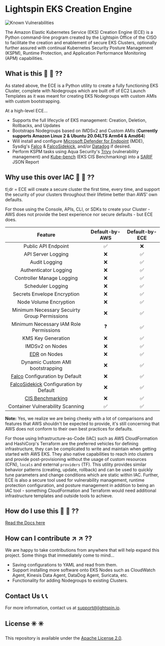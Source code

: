 # Lightspin EKS Creation Engine

![Known Vulnerabilities](https://snyk.io/test/github/jonrau-lightspin/eks-creation-engine/badge.svg)

The Amazon Elastic Kubernetes Service (EKS) Creation Engine (ECE) is a Python command-line program created by the Lightspin Office of the CISO to facilitate the creation and enablement of secure EKS Clusters, optionally further assured with continual Kubernetes Security Posture Management (KSPM), Runtime Protection, and Application Performance Monitoring (APM) capabilities.

## What is this :eyes: :eyes: ?? 

As stated above, the ECE is a Python utility to create a fully functioning EKS Cluster, complete with Nodegroups which are built off of EC2 Launch Templates as it was meant for creating EKS Nodegroups with custom AMIs with custom bootstrapping.

At a high-level ECE...

- Supports the full lifecycle of EKS management: Creation, Deletion, Rollbacks, and Updates
- Bootstraps Nodegroups based on IMDSv2 and Custom AMIs (**Currently supports Amazon Linux 2 & Ubuntu 20.04LTS Arm64 & Amd64**)
- Will install and configure [Microsoft Defender for Endpoint](https://docs.microsoft.com/en-us/microsoft-365/security/defender-endpoint/microsoft-defender-endpoint?view=o365-worldwide) (MDE), Sysdig's [Falco](https://github.com/falcosecurity/falco) & [FalcoSidekick](https://github.com/falcosecurity/falcosidekick), and/or [Datadog](https://docs.datadoghq.com/agent/kubernetes/?tab=helm) if desired.
- Perform KSPM tasks using Aqua Security's [Trivy](https://github.com/aquasecurity/trivy) (vulnerability management) and [Kube-bench](https://github.com/aquasecurity/kube-bench) (EKS CIS Benchmarking) into a [SARIF](https://sarifweb.azurewebsites.net/) JSON Report

## Why use this over IAC :raised_eyebrow: :raised_eyebrow: ??

tl;dr = ECE will create a secure cluster the first time, every time, and support the security of your clusters throughout their lifetime better than AWS' own defaults.

For those using the Console, APIs, CLI, or SDKs to create your Cluster - AWS does not provide the best experience nor secure defaults - but ECE does.

 Feature | Default-by-AWS | Default-by-ECE |
| :---:        |     :---:      |         :---: |
| Public API Endpoint | :white_check_mark: | :x: |
| API Server Logging | :x: | :white_check_mark: |
| Audit Logging | :x: | :white_check_mark: |
| Authenticator Logging | :x: | :white_check_mark: |
| Controller Manage Logging | :x: | :white_check_mark: |
| Scheduler Logging | :x: | :white_check_mark: |
| Secrets Envelope Encryption | :x: | :white_check_mark: |
| Node Volume Encryption | :x: | :white_check_mark: |
| Minimum Necessary Secuirty Group Permissions | :x: | :white_check_mark: |
| Minimum Necessary IAM Role Permissions | :question: | :white_check_mark: |
| KMS Key Generation | :x: | :white_check_mark: |
| IMDSv2 on Nodes | :x: | :white_check_mark: |
| [EDR](https://docs.microsoft.com/en-us/microsoft-365/security/defender-endpoint/microsoft-defender-endpoint?view=o365-worldwide) on Nodes | :x: | :white_check_mark: |
| Dynamic Custom AMI bootstrapping | :x: | :white_check_mark: |
| [Falco](https://github.com/falcosecurity/falco) Configuration by Default | :x: | :white_check_mark: |
| [FalcoSidekick](https://github.com/falcosecurity/falcosidekick) Configuration by Default | :x: | :white_check_mark: |
| [CIS Benchmarking](https://github.com/aquasecurity/kube-bench) | :x: | :white_check_mark: |
| Container Vulnerability Scanning | :white_check_mark: | :white_check_mark: |

**Note:** Yes, we realize we are being cheeky with a lot of comparisons and features that AWS shouldn't be expected to provide, it's still concerning that AWS does not conform to their own best practices for defaults.

For those using Infrastructure-as-Code (IAC) such as AWS CloudFormation and HashiCorp's Terraform are the preferred vehicles for defining infrastructure, they can be complicated to write and maintain when getting started with AWS EKS. They also native capabilities to reach into clusters and provide post-provisioning without the usage of custom resources (CFN), `locals` and external `providers` (TF). This utility provides similar behavior patterns (creating, update, rollback) and can be used to quickly tune parameters and change conditions which are static within IAC. Further, ECE is also a secure tool used for vulnerability management, runtime protection configuration, and posture management in addition to being an IAC tool - something CloudFormation and Terraform would need additional infrastructure templates and outside tools to achieve.

## How do I use this :thinking: :thinking: ??

[Read the Docs here](./docs/HOWTO.md)

## How can I contribute :arrow_upper_right: :arrow_upper_right: ??

We are happy to take contributions from anywhere that will help expand this project. Some things that immediately come to mind...

- Saving configurations to YAML and read from them.
- Support installing more software onto EKS Nodes such as CloudWatch Agent, Kinesis Data Agent, DataDog Agent, Suricata, etc.
- Functionality for adding Nodegroups to existing Clusters.

## Contact Us :telephone_receiver: :telephone_receiver:

For more information, contact us at support@lightspin.io.

## License :eight_spoked_asterisk: :eight_spoked_asterisk:

This repository is available under the [Apache License 2.0](https://github.com/lightspin-tech/red-kube/blob/main/LICENSE).